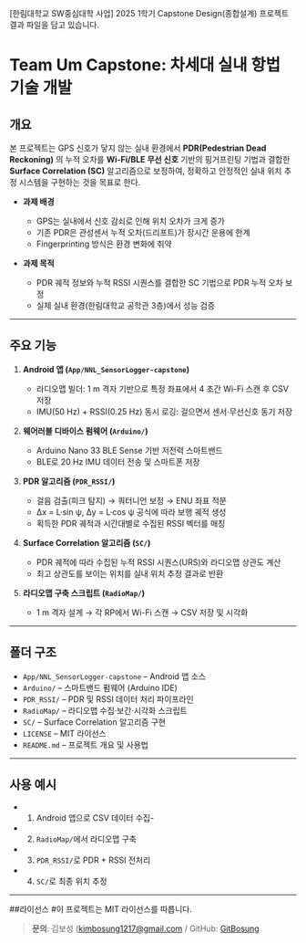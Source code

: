 [한림대학교 SW중심대학 사업] 2025 1학기 Capstone Design(종합설계) 프로젝트 결과 파일을 담고 있습니다.

# Team Um Capstone: 차세대 실내 항법 기술 개발

## 개요
본 프로젝트는 GPS 신호가 닿지 않는 실내 환경에서 **PDR(Pedestrian Dead Reckoning)** 의 누적 오차를 **Wi-Fi/BLE 무선 신호** 기반의 핑거프린팅 기법과 결합한 **Surface Correlation (SC)** 알고리즘으로 보정하여, 정확하고 안정적인 실내 위치 추정 시스템을 구현하는 것을 목표로 한다. 


- **과제 배경**  
  - GPS는 실내에서 신호 감쇠로 인해 위치 오차가 크게 증가  
  - 기존 PDR은 관성센서 누적 오차(드리프트)가 장시간 운용에 한계  
  - Fingerprinting 방식은 환경 변화에 취약  

- **과제 목적**  
  - PDR 궤적 정보와 누적 RSSI 시퀀스를 결합한 SC 기법으로 PDR 누적 오차 보정  
  - 실제 실내 환경(한림대학교 공학관 3층)에서 성능 검증  

---

## 주요 기능
1. **Android 앱 (`App/NNL_SensorLogger-capstone`)**  
   - 라디오맵 빌더: 1 m 격자 기반으로 특정 좌표에서 4 초간 Wi-Fi 스캔 후 CSV 저장  
   - IMU(50 Hz) + RSSI(0.25 Hz) 동시 로깅: 걸으면서 센서·무선신호 동기 저장  

2. **웨어러블 디바이스 펌웨어 (`Arduino/`)**  
   - Arduino Nano 33 BLE Sense 기반 저전력 스마트밴드  
   - BLE로 20 Hz IMU 데이터 전송 및 스마트폰 저장  

3. **PDR 알고리즘 (`PDR_RSSI/`)**  
   - 걸음 검출(피크 탐지) → 쿼터니언 보정 → ENU 좌표 적분  
   - Δx = L·sin ψ, Δy = L·cos ψ 공식에 따라 보행 궤적 생성
   - 획득한 PDR 궤적과 시간대별로 수집된 RSSI 벡터를 매칭

4. **Surface Correlation 알고리즘 (`SC/`)**  
   - PDR 궤적에 따라 수집된 누적 RSSI 시퀀스(URS)와 라디오맵 상관도 계산  
   - 최고 상관도를 보이는 위치를 실내 위치 추정 결과로 반환  

5. **라디오맵 구축 스크립트 (`RadioMap/`)**  
   - 1 m 격자 설계 → 각 RP에서 Wi-Fi 스캔 → CSV 저장 및 시각화  

---

## 폴더 구조
- `App/NNL_SensorLogger-capstone`  – Android 앱 소스  
- `Arduino/`  – 스마트밴드 펌웨어 (Arduino IDE)  
- `PDR_RSSI/`  – PDR 및 RSSI 데이터 처리 파이프라인  
- `RadioMap/`  – 라디오맵 수집·보간·시각화 스크립트  
- `SC/`  – Surface Correlation 알고리즘 구현  
- `LICENSE`  – MIT 라이선스  
- `README.md`  – 프로젝트 개요 및 사용법  

---

## 사용 예시
- 1) Android 앱으로 CSV 데이터 수집-
- 2) `RadioMap/`에서 라디오맵 구축
- 3) `PDR_RSSI/`로 PDR + RSSI 전처리
- 4) `SC/`로 최종 위치 추정

---
##라이선스
#이 프로젝트는 MIT 라이선스를 따릅니다.

> **문의**: 김보성 (kimbosung1217@gmail.com / GitHub: [GitBosung](https://github.com/GitBosung)
